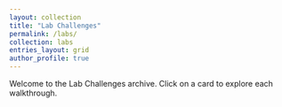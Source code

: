 ```yaml
---
layout: collection
title: "Lab Challenges"
permalink: /labs/
collection: labs
entries_layout: grid
author_profile: true
---
```


Welcome to the Lab Challenges archive. Click on a card to explore each walkthrough.

